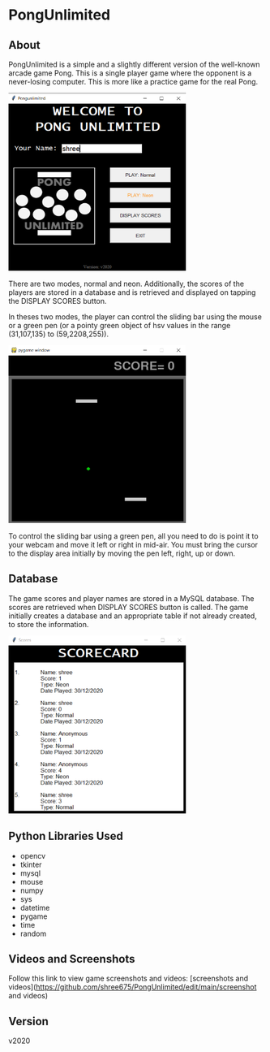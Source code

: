 # PongUnlimited

## About
<p>
PongUnlimited is a simple and a slightly different version of the well-known arcade game Pong. This is a single player game where the opponent is a never-losing computer. This is more like a practice game for the real Pong.</p>

<p>
  <img src="screenshots and videos/Screenshot (120).png", height="350", width="350">
 </p>

<p>There are two modes, normal and neon. Additionally, the scores of the players are stored in a database and is retrieved and displayed on tapping the DISPLAY SCORES button.</p>
<p>In theses two modes, the player can control the sliding bar using the mouse or a green pen (or a pointy green object of hsv values in the range (31,107,135) to (59,2208,255)).</p>

<p>
  <img src="screenshots and videos/Screenshot (121).png", height="350", width="350">
 </p>

<p>To control the sliding bar using a green pen, all you need to do is point it to your webcam and move it left or right in mid-air. You must bring the cursor to the display area initially by moving the pen left, right, up or down.</p>

## Database
The game scores and player names are stored in a MySQL database. The scores are retrieved when DISPLAY SCORES button is called. The game initially creates a database and an appropriate table if not already created, to store the information.


<p>
  <img src="screenshots and videos/Screenshot (123).png", height="350", width="350">
</p>


## Python Libraries Used
* opencv
* tkinter
* mysql
* mouse
* numpy
* sys
* datetime
* pygame
* time
* random

## Videos and Screenshots
Follow this link to view game screenshots and videos: [screenshots and videos](https://github.com/shree675/PongUnlimited/edit/main/screenshot and videos)

## Version
v2020
